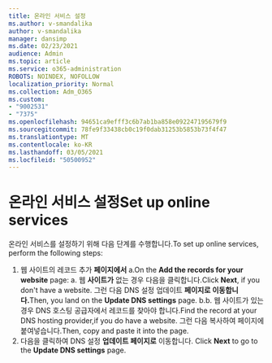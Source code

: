 ```yaml
---
title: 온라인 서비스 설정
ms.author: v-smandalika
author: v-smandalika
manager: dansimp
ms.date: 02/23/2021
audience: Admin
ms.topic: article
ms.service: o365-administration
ROBOTS: NOINDEX, NOFOLLOW
localization_priority: Normal
ms.collection: Adm_O365
ms.custom:
- "9002531"
- "7375"
ms.openlocfilehash: 94651ca9efff3c6b7ab1ba858e092247195679f9
ms.sourcegitcommit: 78fe9f33438cb0c19f0dab31253b5853b73f4f47
ms.translationtype: MT
ms.contentlocale: ko-KR
ms.lasthandoff: 03/05/2021
ms.locfileid: "50500952"
---
```

# <a name="set-up-online-services"></a><span data-ttu-id="53be9-102">온라인 서비스 설정</span><span class="sxs-lookup"><span data-stu-id="53be9-102">Set up online services</span></span>

<span data-ttu-id="53be9-103">온라인 서비스를 설정하기 위해 다음 단계를 수행합니다.</span><span class="sxs-lookup"><span data-stu-id="53be9-103">To set up online services, perform the following steps:</span></span>

1. <span data-ttu-id="53be9-104">웹 사이트의 레코드 추가 **페이지에서** a.</span><span class="sxs-lookup"><span data-stu-id="53be9-104">On the **Add the records for your website** page: a.</span></span> <span data-ttu-id="53be9-105">웹 **사이트가** 없는 경우 다음을 클릭합니다.</span><span class="sxs-lookup"><span data-stu-id="53be9-105">Click **Next**, if you don't have a website.</span></span> <span data-ttu-id="53be9-106">그런 다음 DNS 설정 업데이트 **페이지로 이동합니다.**</span><span class="sxs-lookup"><span data-stu-id="53be9-106">Then, you land on the **Update DNS settings** page.</span></span>
    <span data-ttu-id="53be9-107">b.</span><span class="sxs-lookup"><span data-stu-id="53be9-107">b.</span></span> <span data-ttu-id="53be9-108">웹 사이트가 있는 경우 DNS 호스팅 공급자에서 레코드를 찾아야 합니다.</span><span class="sxs-lookup"><span data-stu-id="53be9-108">Find the record at your DNS hosting provider,if you do have a website.</span></span> <span data-ttu-id="53be9-109">그런 다음 복사하여 페이지에 붙여넣습니다.</span><span class="sxs-lookup"><span data-stu-id="53be9-109">Then, copy and paste it into the page.</span></span>
2. <span data-ttu-id="53be9-110">다음을 클릭하여 DNS 설정 **업데이트 페이지로** 이동합니다. </span><span class="sxs-lookup"><span data-stu-id="53be9-110">Click **Next** to go to the **Update DNS settings** page.</span></span>